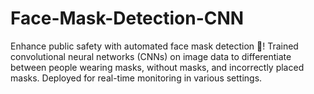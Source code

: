 # Face-Mask-Detection-CNN
Enhance public safety with automated face mask detection 👀! Trained convolutional neural networks (CNNs) on image data to differentiate between people wearing masks, without masks, and incorrectly placed masks. Deployed for real-time monitoring in various settings.
